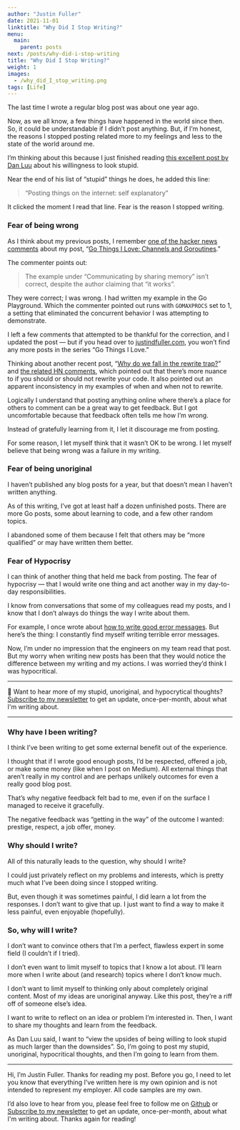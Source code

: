 ```yaml
---
author: "Justin Fuller"
date: 2021-11-01
linktitle: "Why Did I Stop Writing?"
menu:
  main:
    parent: posts
next: /posts/why-did-i-stop-writing
title: "Why Did I Stop Writing?"
weight: 1
images:
  - /why_did_I_stop_writing.png
tags: [Life]
--- 
```


The last time I wrote a regular blog post was about one year ago.

Now, as we all know, a few things have happened in the world since then. So, it could be understandable if I didn’t post anything. But, if I’m honest, the reasons I stopped posting related more to my feelings and less to the state of the world around me.

I’m thinking about this because I just finished reading [this excellent post by Dan Luu](https://danluu.com/look-stupid/) about his willingness to look stupid.

Near the end of his list of “stupid” things he does, he added this line:
> “Posting things on the internet: self explanatory”

It clicked the moment I read that line. Fear is the reason I stopped writing.

### Fear of being wrong

As I think about my previous posts, I remember [one of the hacker news comments](https://news.ycombinator.com/item?id=21977349) about my post, “[Go Things I Love: Channels and Goroutines](https://www.justindfuller.com/2020/01/go-things-i-love-channels-and-goroutines/).”

The commenter points out:
> The example under “Communicating by sharing memory” isn’t correct, despite the author claiming that “it works”.

They were correct; I was wrong. I had written my example in the Go Playground. Which the commenter pointed out runs with `GOMAXPROCS` set to 1, a setting that eliminated the concurrent behavior I was attempting to demonstrate.

I left a few comments that attempted to be thankful for the correction, and I updated the post — but if you head over to [justindfuller.com](https://justindfuller.com), you won’t find any more posts in the series “Go Things I Love.”

Thinking about another recent post, “[Why do we fall in the rewrite trap?](https://www.justindfuller.com/2020/01/why-do-we-fall-into-the-rewrite-trap/)” and [the related HN comments](https://news.ycombinator.com/item?id=22106367), which pointed out that there’s more nuance to if you should or should not rewrite your code. It also pointed out an apparent inconsistency in my examples of when and when not to rewrite.

Logically I understand that posting anything online where there’s a place for others to comment can be a great way to get feedback. But I got uncomfortable because that feedback often tells me how I’m wrong.

Instead of gratefully learning from it, I let it discourage me from posting.

For some reason, I let myself think that it wasn’t OK to be wrong. I let myself believe that being wrong was a failure in my writing.

### Fear of being unoriginal

I haven’t published any blog posts for a year, but that doesn’t mean I haven’t written anything.

As of this writing, I’ve got at least half a dozen unfinished posts. There are more Go posts, some about learning to code, and a few other random topics. 

I abandoned some of them because I felt that others may be “more qualified” or may have written them better.

### Fear of Hypocrisy

I can think of another thing that held me back from posting. The fear of hypocrisy — that I would write one thing and act another way in my day-to-day responsibilities.

I know from conversations that some of my colleagues read my posts, and I know that I don’t always do things the way I write about them.

For example, I once wrote about [how to write good error messages](https://www.justindfuller.com/2018/11/how-to-write-error-messages-that-dont-suck/). But here’s the thing: I constantly find myself writing terrible error messages. 

Now, I’m under no impression that the engineers on my team read that post. But my worry when writing new posts has been that they would notice the difference between my writing and my actions. I was worried they’d think I was hypocritical.

---

👋 Want to hear more of my stupid, unoriginal, and hypocrytical thoughts? [Subscribe to my newsletter](https://justindfuller.us4.list-manage.com/subscribe?u=d48d0debd8d0bce3b77572097&id=0c1e610cac) to get an update, once-per-month, about what I'm writing about.

---

### Why have I been writing?

I think I’ve been writing to get some external benefit out of the experience. 

I thought that if I wrote good enough posts, I’d be respected, offered a job, or make some money (like when I post on Medium). All external things that aren’t really in my control and are perhaps unlikely outcomes for even a really good blog post.

That’s why negative feedback felt bad to me, even if on the surface I managed to receive it gracefully. 

The negative feedback was “getting in the way” of the outcome I wanted: prestige, respect, a job offer, money.

### Why should I write?

All of this naturally leads to the question, why should I write?

I could just privately reflect on my problems and interests, which is pretty much what I’ve been doing since I stopped writing.

But, even though it was sometimes painful, I did learn a lot from the responses. I don’t want to give that up. I just want to find a way to make it less painful, even enjoyable (hopefully).

### So, why will I write?

I don’t want to convince others that I’m a perfect, flawless expert in some field (I couldn’t if I tried). 

I don’t even want to limit myself to topics that I know a lot about. I’ll learn more when I write about (and research) topics where I don’t know much.

I don’t want to limit myself to thinking only about completely original content. Most of my ideas are unoriginal anyway. Like this post, they’re a riff off of someone else’s idea.

I want to write to reflect on an idea or problem I’m interested in. Then, I want to share my thoughts and learn from the feedback.

As Dan Luu said, I want to “view the upsides of being willing to look stupid as much larger than the downsides”. So, I’m going to post my stupid, unoriginal, hypocritical thoughts, and then I’m going to learn from them.

---

Hi, I’m Justin Fuller. Thanks for reading my post. Before you go, I need to let you know that everything I’ve written here is my own opinion and is not intended to represent my employer. All code samples are my own.

I’d also love to hear from you, please feel free to follow me on [Github](https://github.com/justindfuller) or [Subscribe to my newsletter](https://justindfuller.us4.list-manage.com/subscribe?u=d48d0debd8d0bce3b77572097&id=0c1e610cac) to get an update, once-per-month, about what I'm writing about. Thanks again for reading!
